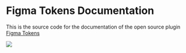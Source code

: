 # Figma Tokens Documentation

This is the source code for the documentation of the open source plugin [Figma Tokens](https://github.com/six7/figma-tokens)

[![](https://www.datocms-assets.com/31049/1618983297-powered-by-vercel.svg)](https://vercel.com/import/git?s=https%3A%2F%2Fgithub.com%2Fshuding%2Fnextra&c=1)
